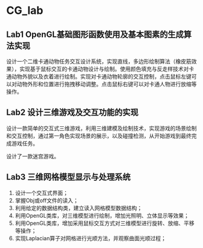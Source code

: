 # CG_lab



## Lab1 OpenGL基础图形函数使用及基本图素的生成算法实现
设计一个二维卡通动物任务交互设计系统，实现直线，多边形绘制算法（橡皮筋效果），实现基于鼠标交互的卡通动物设计与绘制。使用颜色填充与反走样技术对卡通动物外貌以及衣着进行绘制。实现对卡通动物轮廓的交互控制，点击鼠标左键可以对动物外形和位置进行拖拽移动调整。点击鼠标右键可以对卡通人物进行放缩等操作。

## Lab2 设计三维游戏及交互功能的实现

设计一款简单的交互式三维游戏，利用三维建模及绘制技术，实现游戏的场景绘制和交互控制，通过第一角色实现场景的展示，以及碰撞检测，从开始游戏到最终完成游戏任务。 

设计了一款迷宫游戏。



## Lab3 三维网格模型显示与处理系统 

1. 设计一个交互式界面； 
2. 掌握Obj或off文件的读入； 
3. 利用给定的数据结构类，建立读入网格模型数据结构； 
4. 利用OpenGL类库，对三维模型进行绘制，增加光照明、立体显示等效果； 
5. 利用OpenGL类库，增加采用鼠标交互方式对三维模型进行旋转、放缩、平移等操作； 
6. 实现Laplacian算子对网格进行光顺方法，并观察曲面光顺过程；

